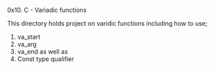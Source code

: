 0x10. C - Variadic functions

This directory holds project on varidic functions including how to use;
1. va_start
2. va_arg
3. va_end as well as
4. Const type qualifier
